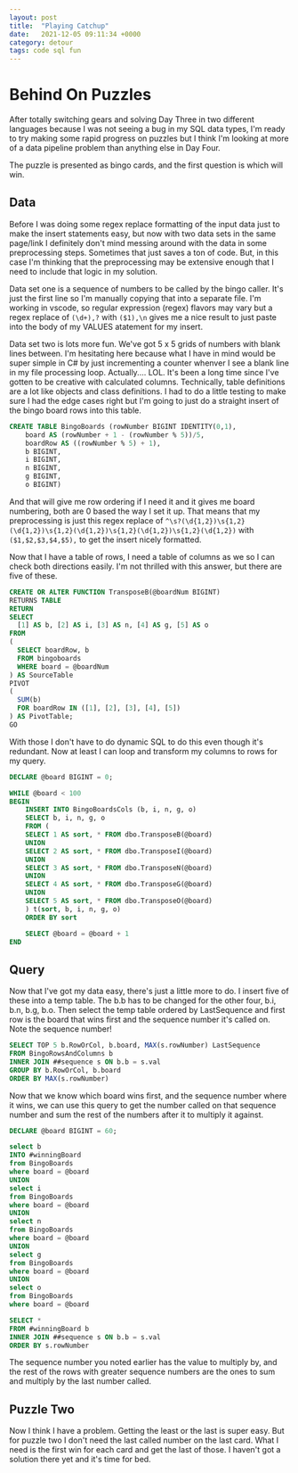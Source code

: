 ```yaml
---
layout: post
title:  "Playing Catchup"
date:   2021-12-05 09:11:34 +0000
category: detour
tags: code sql fun
---
```


# Behind On Puzzles
After totally switching gears and solving Day Three in two different languages because I was not seeing a bug in my SQL data types, I'm ready to try making some rapid progress on puzzles but I think I'm looking at more of a data pipeline problem than anything else in Day Four.  

The puzzle is presented as bingo cards, and the first question is which will win.  

## Data
Before I was doing some regex replace formatting of the input data just to make the insert statements easy, but now with two data sets in the same page/link I definitely don't mind messing around with the data in some preprocessing steps. Sometimes that just saves a ton of code. But, in this case I'm thinking that the preprocessing may be extensive enough that I need to include that logic in my solution.  

Data set one is a sequence of numbers to be called by the bingo caller. It's just the first line so I'm manually copying that into a separate file. I'm working in vscode, so regular expression (regex) flavors may vary but a regex replace of ```(\d+),?``` with ```($1),\n``` gives me a nice result to just paste into the body of my VALUES atatement for my insert.  

Data set two is lots more fun. We've got 5 x 5 grids of numbers with blank lines between. I'm hesitating here because what I have in mind would be super simple in C# by just incrementing a counter whenver I see a blank line in my file processing loop. Actually.... LOL. It's been a long time since I've gotten to be creative with calculated columns. Technically, table definitions are a lot like objects and class definitions. I had to do a little testing to make sure I had the edge cases right but I'm going to just do a straight insert of the bingo board rows into this table.  

``` sql
CREATE TABLE BingoBoards (rowNumber BIGINT IDENTITY(0,1), 
	board AS (rowNumber + 1 - (rowNumber % 5))/5, 
	boardRow AS ((rowNumber % 5) + 1), 
	b BIGINT, 
	i BIGINT, 
	n BIGINT, 
	g BIGINT, 
	o BIGINT)
```

And that will give me row ordering if I need it and it gives me board numbering, both are 0 based the way I set it up. That means that my preprocessing is just this regex replace of ```^\s?(\d{1,2})\s{1,2}(\d{1,2})\s{1,2}(\d{1,2})\s{1,2}(\d{1,2})\s{1,2}(\d{1,2})``` with ```($1,$2,$3,$4,$5),``` to get the insert nicely formatted.  

Now that I have a table of rows, I need a table of columns as we so I can check both directions easily. I'm not thrilled with this answer, but there are five of these.  

``` sql
CREATE OR ALTER FUNCTION TransposeB(@boardNum BIGINT)
RETURNS TABLE
RETURN
SELECT    
  [1] AS b, [2] AS i, [3] AS n, [4] AS g, [5] AS o
FROM  
(
  SELECT boardRow, b 
  FROM bingoboards
  WHERE board = @boardNum
) AS SourceTable  
PIVOT  
(  
  SUM(b)  
  FOR boardRow IN ([1], [2], [3], [4], [5])  
) AS PivotTable;
GO
```

With those I don't have to do dynamic SQL to do this even though it's redundant. Now at least I can loop and transform my columns to rows for my query.  

``` sql
DECLARE @board BIGINT = 0;

WHILE @board < 100
BEGIN
	INSERT INTO BingoBoardsCols (b, i, n, g, o)
	SELECT b, i, n, g, o
	FROM (
	SELECT 1 AS sort, * FROM dbo.TransposeB(@board)
	UNION
	SELECT 2 AS sort, * FROM dbo.TransposeI(@board)
	UNION
	SELECT 3 AS sort, * FROM dbo.TransposeN(@board)
	UNION
	SELECT 4 AS sort, * FROM dbo.TransposeG(@board)
	UNION
	SELECT 5 AS sort, * FROM dbo.TransposeO(@board)
	) t(sort, b, i, n, g, o)
	ORDER BY sort

	SELECT @board = @board + 1
END
```

## Query
Now that I've got my data easy, there's just a little more to do. I insert five of these into a temp table. The b.b has to be changed for the other four, b.i, b.n, b.g, b.o. Then select the temp table ordered by LastSequence and first row is the board that wins first and the sequence number it's called on. Note the sequence number!  

``` sql
SELECT TOP 5 b.RowOrCol, b.board, MAX(s.rowNumber) LastSequence
FROM BingoRowsAndColumns b
INNER JOIN ##sequence s ON b.b = s.val
GROUP BY b.RowOrCol, b.board
ORDER BY MAX(s.rowNumber)
```

Now that we know which board wins first, and the sequence number where it wins, we can use this query to get the number called on that sequence number and sum the rest of the numbers after it to multiply it against.  

``` sql
DECLARE @board BIGINT = 60;

select b
INTO #winningBoard
from BingoBoards
where board = @board
UNION
select i
from BingoBoards
where board = @board
UNION
select n
from BingoBoards
where board = @board
UNION
select g
from BingoBoards
where board = @board
UNION
select o
from BingoBoards
where board = @board

SELECT *
FROM #winningBoard b
INNER JOIN ##sequence s ON b.b = s.val
ORDER BY s.rowNumber
```

The sequence number you noted earlier has the value to multiply by, and the rest of the rows with greater sequence numbers are the ones to sum and multiply by the last number called.  

## Puzzle Two
Now I think I have a problem. Getting the least or the last is super easy. But for puzzle two I don't need the last called number on the last card. What I need is the first win for each card and get the last of those. I haven't got a solution there yet and it's time for bed.  